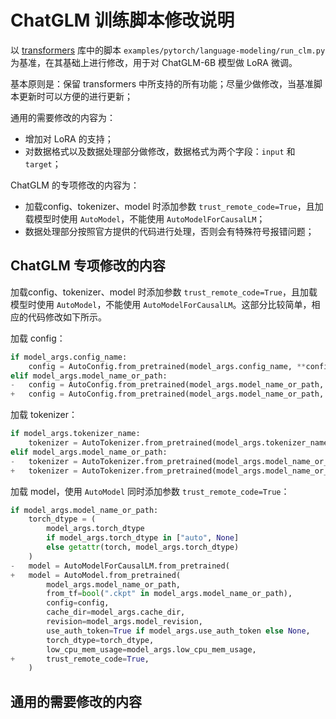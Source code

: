 # ChatGLM 训练脚本修改说明

以 [transformers](https://github.com/huggingface/transformers) 库中的脚本 `examples/pytorch/language-modeling/run_clm.py` 为基准，在其基础上进行修改，用于对 ChatGLM-6B 模型做 LoRA 微调。

基本原则是：保留 transformers 中所支持的所有功能；尽量少做修改，当基准脚本更新时可以方便的进行更新；

通用的需要修改的内容为：

* 增加对 LoRA 的支持；
* 对数据格式以及数据处理部分做修改，数据格式为两个字段：`input` 和 `target`；

ChatGLM 的专项修改的内容为：

* 加载config、tokenizer、model 时添加参数 `trust_remote_code=True`，且加载模型时使用 `AutoModel`，不能使用 `AutoModelForCausalLM`；
* 数据处理部分按照官方提供的代码进行处理，否则会有特殊符号报错问题；

## ChatGLM 专项修改的内容

加载config、tokenizer、model 时添加参数 `trust_remote_code=True`，且加载模型时使用 `AutoModel`，不能使用 `AutoModelForCausalLM`。这部分比较简单，相应的代码修改如下所示。

加载 config：

```python
if model_args.config_name:
    config = AutoConfig.from_pretrained(model_args.config_name, **config_kwargs)
elif model_args.model_name_or_path:
-   config = AutoConfig.from_pretrained(model_args.model_name_or_path, **config_kwargs)
+   config = AutoConfig.from_pretrained(model_args.model_name_or_path, trust_remote_code=True, **config_kwargs)
```

加载 tokenizer：

```python
if model_args.tokenizer_name:
    tokenizer = AutoTokenizer.from_pretrained(model_args.tokenizer_name, **tokenizer_kwargs)
elif model_args.model_name_or_path:
-   tokenizer = AutoTokenizer.from_pretrained(model_args.model_name_or_path, **tokenizer_kwargs)
+   tokenizer = AutoTokenizer.from_pretrained(model_args.model_name_or_path, trust_remote_code=True, **tokenizer_kwargs)
```

加载 model，使用 `AutoModel` 同时添加参数 `trust_remote_code=True`：

```python
if model_args.model_name_or_path:
    torch_dtype = (
        model_args.torch_dtype
        if model_args.torch_dtype in ["auto", None]
        else getattr(torch, model_args.torch_dtype)
    )
-   model = AutoModelForCausalLM.from_pretrained(
+   model = AutoModel.from_pretrained(
        model_args.model_name_or_path,
        from_tf=bool(".ckpt" in model_args.model_name_or_path),
        config=config,
        cache_dir=model_args.cache_dir,
        revision=model_args.model_revision,
        use_auth_token=True if model_args.use_auth_token else None,
        torch_dtype=torch_dtype,
        low_cpu_mem_usage=model_args.low_cpu_mem_usage,
+       trust_remote_code=True,
    )
```

## 通用的需要修改的内容


